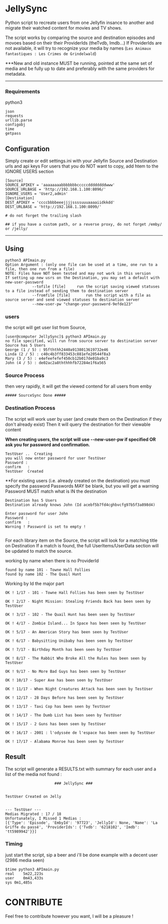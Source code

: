 # JellySync

Python script to recreate users from one Jellyfin insance to another and migrate their watched content for movies and TV shows.

The script works by comparing the source and destination episodes and movoes based on their their ProviderIds (theTvdb, Imdb...)
If ProviderIds are not available, it will try to recognize your media by names (`Les Animaux fantastiques : Les Crimes de Grindelwald`) 

***New and old instance MUST be running, pointed at the same set of media and be fully up to date and preferably with the same providers for metadata. 

---
### Requirements
python3
```
json
requests
urllib.parse
configobj
time
getpass
```
## Configuration
Simply create or edit settings.ini with your Jellyfin Source and Destination urls and api keys
For users that you do NOT want to copy, add htem to the IGNORE USERS section
```
[Source]
SOURCE_APIKEY = 'aaaaaaaabbbbbbbcccccddddddddwww'
SOURCE_URLBASE = 'http://192.168.1.100:8096/'
IGNORE_USERS = 'User2,admin'
[Destination]
DEST_APIKEY = 'ccccbbbbeeejjjjssssuuuaaaaiidkkdd'
DEST_URLBASE = 'http://192.168.1.100:8099/'

# do not forget the trailing slash 

## if you have a custom path, or a reverse proxy, do not forget /emby/ or /jelly/ 
```

---

## Using
```
python3 APImain.py 
Option Argument : (only one file can be used at a time, one run to a file, then one run from a file)
NOTE: Files have NOT been tested and may not work in this version
If setting up new usrs on the Destination, you may set a default with new-user-password
			--tofile [file]     run the script saving viewed statuses to a file instead of sending them to destination server
			--fromfile [file]       run the script with a file as source server and send viewed statuses to destination server
			--new-user-pw "change-your-password-9efde123"
```

### users
the script will get user list from Source,

```
[user@computer JellySync]$ python3 APImain.py
no file specified, will run from source server to destination server
Source has 5 Users
George (1 / 5) : 95fththh2440a9138013619732e46
Linda (2 / 5) : c40c4b3ff833453c881efe20544f8a3
Mary (3 / 5) : e4efeefefef450cb12b017de01ba9c3
John (4 / 5) : de02ac2a8ththhhfb72284e1f6a565

```

### Source Process
then very rapidly, it will get the viewed contend for all users from emby

`##### SourceSync Done #####
`

### Destination Process
The script will work user by user (and create them on the Destination if they don't already exist)
Then it will query the destination for their viewable content 

**When creating users, the script will use --new-user-pw if specified OR ask you for password and confirmation.**
```
TestUser ..  Creating
you will now enter password for user TestUser
Password : 
confirm   : 
TestUser  Created
```
**For existing users (i.e. already created on the destination) you must specify the password
Passwords MAY be blank, but you will get a warning
Password MUST match what is IN the destination

```
Destination has 5 Users
Destination already knows John (Id acebf5b7fd4cghbvcfg97b5f3a898d4)

Enter password for user John
Password :
confirm   : 
Warning ! Password is set to empty !


```


For each library item on the Source, the script will look for a matching title on Destination
If a match is found, the full UserItems/UserData section will be updated to match the source. 

working by name when there is no ProviderId


```
found by name 101 - Towne Hall Follies
found by name 102 - The Quail Hunt

```
Working by Id the major part
```
OK ! 1/17 - 101 - Towne Hall Follies has been seen by TestUser

OK ! 2/17 - Night Mission: Stealing Friends Back has been seen by TestUser

OK ! 3/17 - 102 - The Quail Hunt has been seen by TestUser

OK ! 4/17 - Zombie Island... In Space has been seen by TestUser

OK ! 5/17 - An American Story has been seen by TestUser

OK ! 6/17 - Babysitting Unibaby has been seen by TestUser

OK ! 7/17 - Birthday Month has been seen by TestUser

OK ! 8/17 - The Rabbit Who Broke All the Rules has been seen by TestUser

OK ! 9/17 - No More Bad Guys has been seen by TestUser

OK ! 10/17 - Super Axe has been seen by TestUser

OK ! 11/17 - When Night Creatures Attack has been seen by TestUser

OK ! 12/17 - 28 Days Before has been seen by TestUser

OK ! 13/17 - Taxi Cop has been seen by TestUser

OK ! 14/17 - The Dumb List has been seen by TestUser

OK ! 15/17 - 2 Guns has been seen by TestUser

OK ! 16/17 - 2001 : l'odyssée de l'espace has been seen by TestUser

OK ! 17/17 - Alabama Monroe has been seen by TestUser

```
## Result

The script will generate a RESULTS.txt with summary for each user and a list of the media not found : 
```
                      ### JellySync ###


TestUser Created on Jelly


--- TestUser ---
Medias Migrated : 17 / 18
Unfortunately, I Missed 1 Medias :
[{'Type': 'Episode', 'EmbyId': '97723', 'JellyId': None, 'Name': 'La Griffe du passé', 'ProviderIds': {'Tvdb': '6218102', 'Imdb': 'tt5989942'}}]
```

### Timing
just start the script, sip a beer and i'll be done
example with a decent user (2986 media seen)

```
$time python3 APImain.py
real	5m22,223s
user	0m43,433s
sys	0m1,485s
```


# CONTRIBUTE

Feel free to contribute however you want, I will be a pleasure !

